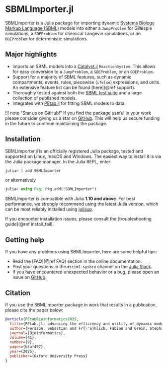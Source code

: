 # SBMLImporter.jl

SBMLImporter is a Julia package for importing dynamic [Systems Biology Markup Language (SBML)](https://sbml.org/) models into either a `JumpProblem` for Gillespie simulations, a `SDEProblem` for chemical Langevin simulations, or an `ODEProblem` for deterministic simulations.

## Major highlights

* Imports an SBML models into a [Catalyst.jl](https://github.com/SciML/Catalyst.jl) `ReactionSystem`. This allows for easy conversion to a `JumpProblem`, a `SDEProblem`, or an `ODEProblem`.
* Support for a majority of SBML features, such as dynamic compartments, events, rules, piecewise (`ifelse`) expressions, and units. An extensive feature list can be found [here](@ref support).
* Thoroughly tested against both the [SBML test suite](https://github.com/sbmlteam/sbml-test-suite) and a large collection of published models.
* Integrates with [PEtab.jl](https://github.com/sebapersson/PEtab.jl) for fitting SBML models to data.

!!! note "Star us on GitHub!"
    If you find the package useful in your work please consider giving us a star on [GitHub](https://github.com/sebapersson/SBMLImporter.jl). This will help us secure funding in the future to continue maintaining the package.

## Installation

SBMLImporter.jl is an officially registered Julia package, tested and supported on Linux, macOS and Windows. The easiest way to install it is via the Julia package manager. In the Julia REPL, enter:

```julia
julia> ] add SBMLImporter
```

or alternatively

```julia
julia> using Pkg; Pkg.add("SBMLImporter")
```

SBMLImporter is compatible with Julia **1.10 and above**. For best performance, we strongly recommend using the latest Julia version, which can be most reliably installed using [juliaup](https://github.com/JuliaLang/juliaup).

If you encounter installation issues, please consult the [troubleshooting guide](@ref install_fail).

## Getting help

If you have any problems using SBMLImporter, here are some helpful tips:

* Read the [FAQ](@ref FAQ) section in the online documentation.
* Post your questions in the `#sciml-sysbio` channel on the [Julia Slack](https://julialang.org/slack/).
* If you have encountered unexpected behavior or a bug, please open an issue on [GitHub](https://github.com/sebapersson/SBMLImporter.jl).

## Citation

If you use the SBMLImporter package in work that results in a publication, please cite the paper below:

```bibtex
@article{PEtabBioinformatics2025,
  title={PEtab.jl: advancing the efficiency and utility of dynamic modelling},
  author={Persson, Sebastian and Fr{\"o}hlich, Fabian and Grein, Stephan and Loman, Torkel and Ognissanti, Damiano and Hasselgren, Viktor and Hasenauer, Jan and Cvijovic, Marija},
  journal={Bioinformatics},
  volume={41},
  number={9},
  pages={btaf497},
  year={2025},
  publisher={Oxford University Press}
}
```
